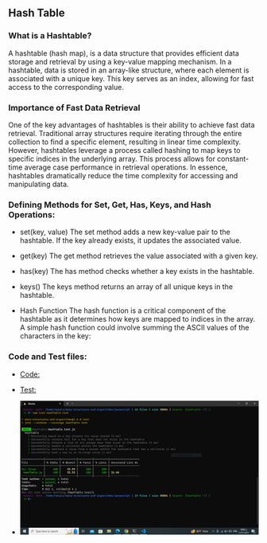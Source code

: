 ## Hash Table

### What is a Hashtable?
A hashtable (hash map), is a data structure that provides efficient data storage and retrieval by using a key-value mapping mechanism. 
In a hashtable, data is stored in an array-like structure, where each element is associated with a unique key. This key serves as an index, allowing for fast access to the corresponding value. 

### Importance of Fast Data Retrieval
One of the key advantages of hashtables is their ability to achieve fast data retrieval. Traditional array structures require iterating through the entire collection to find a specific element, resulting in linear time complexity. However, hashtables leverage a process called hashing to map keys to specific indices in the underlying array. This process allows for constant-time average case performance in retrieval operations. In essence, hashtables dramatically reduce the time complexity for accessing and manipulating data.

### Defining Methods for Set, Get, Has, Keys, and Hash Operations:

* set(key, value) The set method adds a new key-value pair to the hashtable. If the key already exists, it updates the associated value.

* get(key) The get method retrieves the value associated with a given key.

* has(key) The has method checks whether a key exists in the hashtable.

* keys() The keys method returns an array of all unique keys in the hashtable.

* Hash Function
The hash function is a critical component of the hashtable as it determines how keys are mapped to indices in the array. A simple hash function could involve summing the ASCII values of the characters in the key:


### Code and Test files:

- [Code:](./HashTable.js)
- [Test:](./HashTable.test.js)

- ![testing](./Capture.PNG)